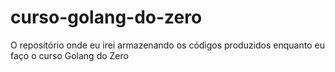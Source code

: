 # curso-golang-do-zero
O repositório onde eu irei armazenando os códigos produzidos enquanto eu faço o curso Golang do Zero
